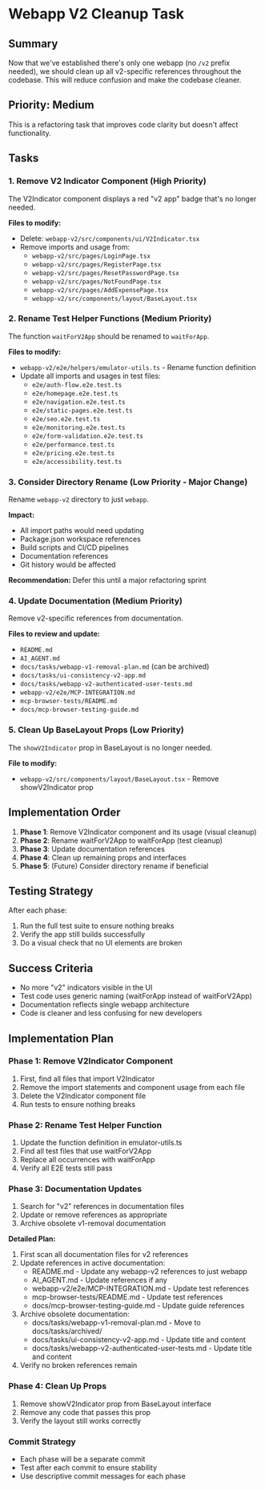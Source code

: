 # Webapp V2 Cleanup Task

## Summary
Now that we've established there's only one webapp (no `/v2` prefix needed), we should clean up all v2-specific references throughout the codebase. This will reduce confusion and make the codebase cleaner.

## Priority: Medium
This is a refactoring task that improves code clarity but doesn't affect functionality.

## Tasks

### 1. Remove V2 Indicator Component (High Priority)
The V2Indicator component displays a red "v2 app" badge that's no longer needed.

**Files to modify:**
- Delete: `webapp-v2/src/components/ui/V2Indicator.tsx`
- Remove imports and usage from:
  - `webapp-v2/src/pages/LoginPage.tsx`
  - `webapp-v2/src/pages/RegisterPage.tsx`
  - `webapp-v2/src/pages/ResetPasswordPage.tsx`
  - `webapp-v2/src/pages/NotFoundPage.tsx`
  - `webapp-v2/src/pages/AddExpensePage.tsx`
  - `webapp-v2/src/components/layout/BaseLayout.tsx`

### 2. Rename Test Helper Functions (Medium Priority)
The function `waitForV2App` should be renamed to `waitForApp`.

**Files to modify:**
- `webapp-v2/e2e/helpers/emulator-utils.ts` - Rename function definition
- Update all imports and usages in test files:
  - `e2e/auth-flow.e2e.test.ts`
  - `e2e/homepage.e2e.test.ts`
  - `e2e/navigation.e2e.test.ts`
  - `e2e/static-pages.e2e.test.ts`
  - `e2e/seo.e2e.test.ts`
  - `e2e/monitoring.e2e.test.ts`
  - `e2e/form-validation.e2e.test.ts`
  - `e2e/performance.test.ts`
  - `e2e/pricing.e2e.test.ts`
  - `e2e/accessibility.test.ts`

### 3. Consider Directory Rename (Low Priority - Major Change)
Rename `webapp-v2` directory to just `webapp`.

**Impact:**
- All import paths would need updating
- Package.json workspace references
- Build scripts and CI/CD pipelines
- Documentation references
- Git history would be affected

**Recommendation:** Defer this until a major refactoring sprint

### 4. Update Documentation (Medium Priority)
Remove v2-specific references from documentation.

**Files to review and update:**
- `README.md`
- `AI_AGENT.md`
- `docs/tasks/webapp-v1-removal-plan.md` (can be archived)
- `docs/tasks/ui-consistency-v2-app.md`
- `docs/tasks/webapp-v2-authenticated-user-tests.md`
- `webapp-v2/e2e/MCP-INTEGRATION.md`
- `mcp-browser-tests/README.md`
- `docs/mcp-browser-testing-guide.md`

### 5. Clean Up BaseLayout Props (Low Priority)
The `showV2Indicator` prop in BaseLayout is no longer needed.

**File to modify:**
- `webapp-v2/src/components/layout/BaseLayout.tsx` - Remove showV2Indicator prop

## Implementation Order

1. **Phase 1**: Remove V2Indicator component and its usage (visual cleanup)
2. **Phase 2**: Rename waitForV2App to waitForApp (test cleanup)
3. **Phase 3**: Update documentation references
4. **Phase 4**: Clean up remaining props and interfaces
5. **Phase 5**: (Future) Consider directory rename if beneficial

## Testing Strategy

After each phase:
1. Run the full test suite to ensure nothing breaks
2. Verify the app still builds successfully
3. Do a visual check that no UI elements are broken

## Success Criteria

- No more "v2" indicators visible in the UI
- Test code uses generic naming (waitForApp instead of waitForV2App)
- Documentation reflects single webapp architecture
- Code is cleaner and less confusing for new developers

## Implementation Plan

### Phase 1: Remove V2Indicator Component
1. First, find all files that import V2Indicator
2. Remove the import statements and component usage from each file
3. Delete the V2Indicator component file
4. Run tests to ensure nothing breaks

### Phase 2: Rename Test Helper Function
1. Update the function definition in emulator-utils.ts
2. Find all test files that use waitForV2App
3. Replace all occurrences with waitForApp
4. Verify all E2E tests still pass

### Phase 3: Documentation Updates
1. Search for "v2" references in documentation files
2. Update or remove references as appropriate
3. Archive obsolete v1-removal documentation

**Detailed Plan:**
1. First scan all documentation files for v2 references
2. Update references in active documentation:
   - README.md - Update any webapp-v2 references to just webapp
   - AI_AGENT.md - Update references if any
   - webapp-v2/e2e/MCP-INTEGRATION.md - Update test references
   - mcp-browser-tests/README.md - Update test references
   - docs/mcp-browser-testing-guide.md - Update guide references
3. Archive obsolete documentation:
   - docs/tasks/webapp-v1-removal-plan.md - Move to docs/tasks/archived/
   - docs/tasks/ui-consistency-v2-app.md - Update title and content
   - docs/tasks/webapp-v2-authenticated-user-tests.md - Update title and content
4. Verify no broken references remain

### Phase 4: Clean Up Props
1. Remove showV2Indicator prop from BaseLayout interface
2. Remove any code that passes this prop
3. Verify the layout still works correctly

### Commit Strategy
- Each phase will be a separate commit
- Test after each commit to ensure stability
- Use descriptive commit messages for each phase